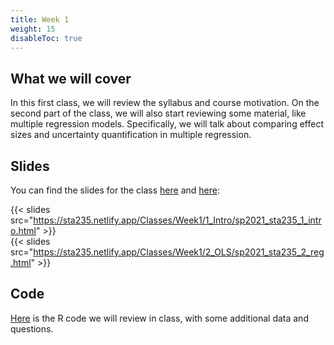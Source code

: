 ```yaml
---
title: Week 1
weight: 15
disableToc: true
---
```


## What we will cover

In this first class, we will review the syllabus and course motivation. On the second part of the class, we will also start reviewing some material, like multiple regression models. Specifically, we will talk about comparing effect sizes and uncertainty quantification in multiple regression.

## Slides

You can find the slides for the class [here](https://sta235.netlify.app/Classes/Week1/1_Intro/sp2021_sta235_1_intro.html) and [here](https://sta235.netlify.app/Classes/Week1/2_OLS/sp2021_sta235_2_reg.html):

{{< slides src="https://sta235.netlify.app/Classes/Week1/1_Intro/sp2021_sta235_1_intro.html" >}}
<br>
{{< slides src="https://sta235.netlify.app/Classes/Week1/2_OLS/sp2021_sta235_2_reg.html" >}}

## Code

[Here](https://github.com/maibennett/sta235/blob/main/exampleSite/content/Classes/Week1/2_OLS/code/sp2021_sta235_2_reg.R) is the R code we will review in class, with some additional data and questions.
